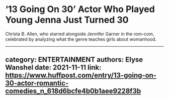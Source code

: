 # ‘13 Going On 30’ Actor Who Played Young Jenna Just Turned 30

Christa B. Allen, who starred alongside Jennifer Garner in the rom-com, celebrated by analyzing what the genre teaches girls about womanhood.

---
category: ENTERTAINMENT
authors: Elyse Wanshel
date: 2021-11-11
link: https://www.huffpost.com/entry/13-going-on-30-actor-romantic-comedies_n_618d6bcfe4b0b1aee9228f3b
---
